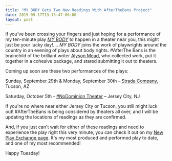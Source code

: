 ```yaml
---
title: "MY BODY Gets Two New Readings With AfterTheBans Project"
date: 2019-09-17T13:13:47-06:00
layout: post
---
```


If you've been crossing your fingers and just hoping for a performance of my ten-minute play [*MY BODY*](https://newplayexchange.org/plays/2541/my-body) to happen in a theater near you, this might just be your lucky day!.... *MY BODY* joins the work of playwrights around the country in an evening of plays about body rights. #AfterThe Bans is the brainchild of the brilliant writer [Alyson Mead](https://newplayexchange.org/users/2033/alyson-mead), who collected work, put it together in a cohesive package, and stared submitting it out to theaters.

Coming up soon are these two performances of the plays:

Sunday, September 29th & Monday, September 30th – [Strada Company](https://www.stradacompany.org/), Tucson, AZ

Saturday, October 5th - [#NoDominion Theater](https://www.facebook.com/pg/NoDominionTheatre/posts/) – Jersey City, NJ

If you're no where near either Jersey City or Tucson, you still might luck out! #AfterTheBans is being considered by theaters all over, and I will be updating the locations of readings as they are confirmed.

And, if you just can't wait for either of these readings and need to experience the play right this very minute, you can check it out on my [New Play Exchange page](https://newplayexchange.org/users/275/rachel-bublitz). It's my most produced and performed play to date, and one of my most recommended!

Happy Tuesday! 
